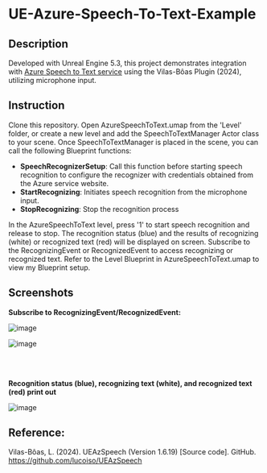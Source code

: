 # UE-Azure-Speech-To-Text-Example

## Description
Developed with Unreal Engine 5.3, this project demonstrates integration with [Azure Speech to Text service](https://azure.microsoft.com/en-us/products/ai-services/speech-to-text) using the Vilas-Bôas Plugin (2024), utilizing microphone input.

## Instruction
Clone this repository. Open AzureSpeechToText.umap from the 'Level' folder, or create a new level and add the SpeechToTextManager Actor class to your scene. Once SpeechToTextManager is placed in the scene, you can call the following Blueprint functions:
  
- **SpeechRecognizerSetup**: Call this function before starting speech recognition to configure the recognizer with credentials obtained from the Azure service website.
- **StartRecognizing**: Initiates speech recognition from the microphone input.
- **StopRecognizing**: Stop the recognition process

In the AzureSpeechToText level, press '1' to start speech recognition and release to stop. The recognition status (blue) and the results of recognizing (white) or recognized text (red) will be displayed on screen. Subscribe to the RecognizingEvent or RecognizedEvent to access recognizing or recognized text. Refer to the Level Blueprint in AzureSpeechToText.umap to view my Blueprint setup.

## Screenshots
**Subscribe to RecognizingEvent/RecognizedEvent:**

![image](https://github.com/HsiyuanChu/UE-Azure-Speech-To-Text-Example/assets/137818387/223f9feb-c216-4009-9617-c320d2831bb3)


![image](https://github.com/HsiyuanChu/UE-Azure-Speech-To-Text-Example/assets/137818387/8992216c-133c-4509-b924-c53795952c72)


<br>
<br>

**Recognition status (blue), recognizing text (white), and recognized text (red) print out**

![image](https://github.com/HsiyuanChu/UE-Azure-Speech-To-Text-Example/assets/137818387/d5d0018e-db31-4f46-9011-a5315c454cfe)



## Reference:

Vilas-Bôas, L. (2024). UEAzSpeech (Version 1.6.19) [Source code]. GitHub. https://github.com/lucoiso/UEAzSpeech
